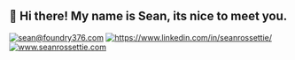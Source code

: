## 👋 Hi there! My name is Sean, its nice to meet you.
[<img alt="sean@foundry376.com" src="https://img.shields.io/badge/Gmail-D14836?style=for-the-badge&logo=gmail&logoColor=white" />](sean@foungry376.com)
[<img alt="https://www.linkedin.com/in/seanrossettie/" src="https://img.shields.io/badge/LinkedIn-0077B5?style=for-the-badge&logo=linkedin&logoColor=white" />](https://www.linkedin.com/in/seanrossettie/)
[<img alt="www.seanrossettie.com" src="https://img.shields.io/badge/website-000000?style=for-the-badge&logo=About.me&logoColor=white" />](https://www.seanrossettie.com/)









<!--
**seancrossettie/seancrossettie** is a ✨ _special_ ✨ repository because its `README.md` (this file) appears on your GitHub profile.

Here are some ideas to get you started:

- 🔭 I’m currently working on ...
- 🌱 I’m currently learning ...
- 👯 I’m looking to collaborate on ...
- 🤔 I’m looking for help with ...
- 💬 Ask me about ...
- 📫 How to reach me: ...
- ⚡ Fun fact: ...
-->
